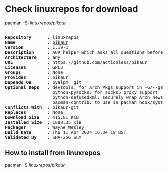 # Check linuxrepos for download

pacman -Si *linuxrepos/pikaur*

<div class="highlight"><pre class="highlight"><text>
<b>Repository</b>      : linuxrepos
<b>Name</b>            : <a href="../../x86_64/pikaur-1.19-1-any.pkg.tar.zst">pikaur</a>
<b>Version</b>         : 1.19-1
<b>Description</b>     : AUR helper which asks all questions before installing/building. Inspired by pacaur, yaourt and yay.
<b>Architecture</b>    : any
<b>URL</b>             : https://github.com/actionless/pikaur
<b>Licenses</b>        : GPL3
<b>Groups</b>          : None
<b>Provides</b>        : pikaur
<b>Depends On</b>      : pyalpm  git
<b>Optional Deps</b>   : devtools: for Arch Pkgs support in -G/--getpkgbuild operation
                  python-pysocks: for socks5 proxy support
                  python-defusedxml: securely wrap Arch news replies
                  pacman-contrib: to use in pacman hook/systemd timer for cleaning up pikaur cache
<b>Conflicts With</b>  : pikaur-git
<b>Replaces</b>        : None
<b>Download Size</b>   : 415.81 KiB
<b>Installed Size</b>  : 1888.35 KiB
<b>Packager</b>        : Wayne Wesley <wayne6324@gmail.com>
<b>Build Date</b>      : Thu 11 Apr 2024 16:34:19 BST
<b>Validated By</b>    : SHA-256 Sum
</text></pre></div>

## How to install from linuxrepos

pacman -S *linuxrepos/pikaur*
